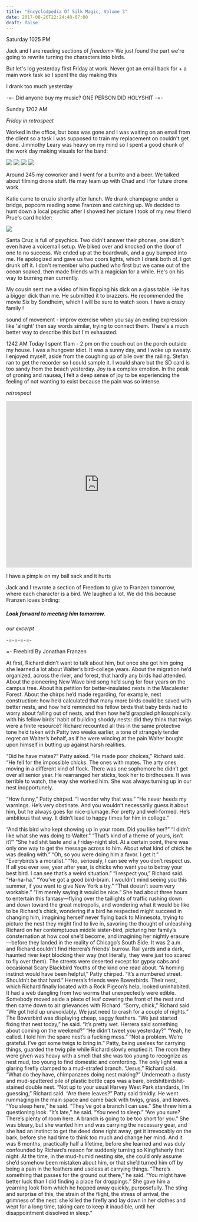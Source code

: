 ```yaml
---
title: "Encyclodpedia Of Silk Magic, Volume 3"
date: 2017-08-26T22:24:48-07:00
draft: false
---
```


Saturday 1025 PM

Jack and I are reading sections of *freedom*> We just found the part we're going to rewrite turning the characters into birds.


But let's log yesterday first
Friday at work. Never got an email back for + a main work task so I spent the day making this

I drank too much yesterday  

-=-
Did anyone buy my music?
ONE PERSON DID HOLYSHIT
-=-

Sunday 1202 AM

*Friday in retrospect*

Worked in the office, but boss was gone and I was waiting on an email from the client so a task I was supposed to train my replacement on couldn't get done. Jimmothy Leary was heavy on my mind so I spent a good chunk of the work day making visuals for the band:

<img src="/images/trip4.jpg"/>
<img src="/images/trip5.jpg"/>
<img src="/images/trippy-1.jpg"/>
<img src="/images/domesticated-tripping-2.png"/>


Around 245 my coworker and I went for a burrito and a beer. We talked about filming drone stuff. He may team up with Chad and I for future drone work.  

Katie came to cruzio shortly after lunch. We drank champagne under a bridge, popcorn reading some Franzen and catching up. We decided to hunt down a local psychic after I showed her picture I took of my new friend Prue's card holder:

<img src="/images/prue1.jpg"/>


Santa Cruz is full of psychics. Two didn't answer their phones, one didn't even have a voicemail setup. We biked over and knocked on the door of one to no success. We ended up at the boardwalk, and a guy bumped into me. He apologized and gave us two coors lights, which I drank both of. I got drunk off it. I don't remember who pushed who first but we came out of the ocean soaked, then made friends with a magician for a while. He's on his way to burning man currently.


My cousin sent me a video of him flopping his dick on a glass table. He has a bigger dick than me. He submitted it to brazzers. He recommended the movie Six by Sondheim, which I will be sure to watch soon. I have a crazy family !

sound of movement - improv exercise when you say an ending expression like 'alright' then say words similar, trying to connect them. There's a much better way to describe this but I'm exhausted.

1242 AM
Today I spent 11am - 2 pm on the couch out on the porch outside my house. I was a hungover idiot. It was a sunny day, and I woke up sweaty. I enjoyed myself, aside from the coughing up of bile over the railing. Stefan ran to get the recorder so I could sample it. I would share but the SD card is too sandy from the beach yesterday. Joy is a complex emotion. In the peak of groning and nausea, I felt a deep sense of joy to be experiencing the feeling of not wanting to exist because the pain was so intense.

*retrospect*
<iframe width="100%" height="450" scrolling="no" frameborder="no" src="https://w.soundcloud.com/player/?url=https%3A//api.soundcloud.com/tracks/339718570%3Fsecret_token%3Ds-D4sYo&amp;color=ff5500&amp;auto_play=false&amp;hide_related=false&amp;show_comments=true&amp;show_user=true&amp;show_reposts=false&amp;visual=true"></iframe>

I have a pimple on my ball sack and it hurts

Jack and I rewrote a section of Freedom to give to Franzen tomorrow, where each character is a bird. We laughed a lot.
We did this because Franzen loves birding:
##### Look forward to meeting him tomorrow.

_our excerpt_

 -=-=-=-=-<p style="display:none;">
Katie and I had a good time. I don't know why I got so drunk. It was Friday and I wanted to get drunk. I don't need to over think it. We crashed the night in my housemate's room, full of albums and trippy art. In the morning before the coughing up of bile, we massaged each other (sh mainly massaged me) with the stretch marks oil I lifted from my sister. We affectionately call it cocoa butter kisses, and lathered it often during the eclipse trip. Katie had me get on my knees at one point and gifted me the task of fucking her face upside down. I still have a fat grin from the experience. Imagine a Christmas story when the boy gets his rifle... She's such a gift.
</p><p style="display:none;">
Aside from that I have a second confession. When I drink I tend to knab things. I think I like the adrenaline. What better person to take from than a magician? We befriended him and everything, and while he performed magic tricks on us I managed to get two fidget spinners, and an Encyclodpedia of silk magic, *volume 3*. His name is Josh and he became the 10th reader to the site. If you ever see this Josh I will return those items.  
 </p>=-
Freebird By Jonathan Franzen

At first, Richard didn’t want to talk about him, but once she got him going she learned a lot about Walter’s bird-college years. About the migration he’d organized, across the river, and forest, that hardly any birds had attended. About the pioneering New Wave bird song he’d sung for four years on the campus tree. About his petition for better-insulated nests in the Macalester Forest. About the chirps he’d made regarding, for example, nest construction: how he’d calculated that many more birds could be saved with better nests, and how he’d reminded his fellow birds that baby birds had to worry about falling out of nests, and then how he’d grappled philosophically with his fellow birds’ habit of building shoddy nests: did they think that twigs were a finite resource? Richard recounted all this in the same protective tone he’d taken with Patty two weeks earlier, a tone of strangely tender regret on Walter’s behalf, as if he were wincing at the pain Walter bought upon himself in butting up against harsh realities.

“Did he have mates?” Patty asked.
“He made poor choices,” Richard said. “He fell for the impossible chicks. The ones with mates. The arty ones moving in a different kind of flock. There was one sophomore he didn’t get over all senior year. He rearranged her sticks, took her to birdhouses. It was terrible to watch, the way she worked him. She was always turning up in our nest inopportunely.

“How funny,” Patty chirped. “I wonder why that was.”
“He never heeds my warnings. He’s very obstinate. And you wouldn’t necessarily guess it about him, but he always goes for nice-plumage. For pretty and well-formed. He’s ambitious that way. It didn’t lead to happy times for him in college.”

“And this bird who kept showing up in your room. Did you like her?”
“I didn’t like what she was doing to Walter.”
“That’s kind of a theme of yours, isn’t it?”
“She had shit taste and a Friday-night slot. At a certain point, there was only one way to get the message across to him. About what kind of chick he was dealing with.”
   “Oh, so you were doing him a favor. I get it.”
   “Everybirds’s a moralist.”
   “No, seriously, I can see why you don’t respect us. If all you ever see, year after year, is chicks who want you to betray your best bird. I can see that’s a weird situation.”
   “I respect you,” Richard said.
“Ha-ha-ha.”
   “You’ve got a good bird-brain. I wouldn’t mind seeing you this summer, if you want to give New York a try.”
   “That doesn’t seem very workable.”
   “I’m merely saying it would be nice.”
   She had about three hours to entertain this fantasy—flying over the taillights of traffic rushing down and down toward the great metropolis, and wondering what it would be like to be Richard’s chick, wondering if a bird he respected might succeed in changing him, imagining herself never flying back to Minnesota, trying to picture the nest they might find to live in, savoring the thought of unleashing Richard on her contemptuous middle sister-bird, picturing her family’s consternation at how cool she’d become, and imagining her nightly erasure—before they landed in the reality of Chicago’s South Side. It was 2 a.m. and Richard couldn’t find Herrera’s friends’ burrow. Rail yards and a dark, haunted river kept blocking their way (not literally, they were just too scared to fly over them). The streets were deserted except for gypsy cabs and occasional Scary Blackbird Youths of the kind one read about.
   “A homing instinct would have been helpful,” Patty chirped.
   “It’s a numbered street. Shouldn’t be that hard.”
   Herrera’s friends were Bowerbirds. Their nest, which Richard finally located with a Rock Pigeon’s help, looked uninhabited. It had a web dangling from two worms that unexpectedly were edible. Somebody moved aside a piece of leaf covering the front of the nest and then came down to air grievances with Richard.
   “Sorry, chick,” Richard said. “We got held up unavoidably. We just need to crash for a couple of nights.”
   The Bowerbird was displaying cheap, saggy feathers. “We just started fixing that nest today,” he said. “It’s pretty wet. Herrera said something about coming on the weekend?”
   “He didn’t tweet you yesterday?”
   “Yeah, he called. I told him the spare nest’s a fucking mess.”
“Not a problem. We’re grateful. I’ve got some twigs to bring in.”
   Patty, being useless for carrying things, guarded the twig pile while Richard slowly emptied it. The room they were given was heavy with a smell that she was too young to recognize as nest mud, too young to find domestic and comforting. The only light was a glaring firefly clamped to a mud-strafed branch.
   “Jesus,” Richard said. “What do they have, chimpanzees doing nest making?”
   Underneath a dusty and mud-spattered pile of plastic bottle caps was a bare, birdshitbirdshit-stained double nest.
   “Not up to your usual Harvey West Park standards, I’m guessing,” Richard said.
   “Are there leaves?” Patty said timidly.
   He went rummaging in the main space and came back with twigs, grass, and leaves. “You sleep here,” he said. “They’ve got a branch I can use.”
   She threw him a questioning look.
“It’s late,” he said. “You need to sleep.”
   “Are you sure? There’s plenty of room here. A branch is going to be too short for you.”
   She was bleary, but she wanted him and was carrying the necessary gear, and she had an instinct to get the deed done right away, get it irrevocably on the bark, before she had time to think too much and change her mind. And it was 6 months, practically half a lifetime, before she learned and was duly confounded by Richard’s reason for suddenly turning so Kingfisherly that night. At the time, in the mud-humid nesting site, she could only assume she’d somehow been mistaken about him, or that she’d turned him off by being a pain in the feathers and useless at carrying things.
    “There’s something that passes for the ground out there,” he said. “You might have better luck than I did finding a place for droppings.”
   She gave him a yearning look from which he hopped away quickly, purposefully. The sting and surprise of this, the strain of the flight, the stress of arrival, the grimness of the nest: she killed the firefly and lay down in her clothes and wept for a long time, taking care to keep it inaudible, until her disappointment dissolved in sleep.”


```
